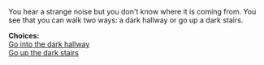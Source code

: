 You hear a strange noise but you don't know where it is coming from.
You see that you can walk two ways: a dark hallway or go up a dark stairs.

**Choices:**  
[Go into the dark hallway](s2-bskel.md)  
[Go up the dark stairs](s2-mvamp.md)